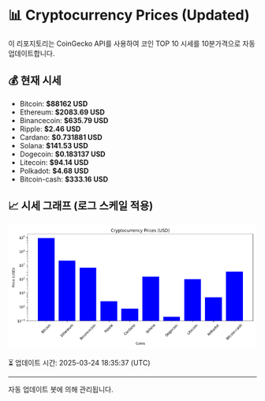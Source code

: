 
# 📊 Cryptocurrency Prices (Updated)

이 리포지토리는 CoinGecko API를 사용하여 코인 TOP 10 시세를 10분가격으로 자동 업데이트합니다.

## 💰 현재 시세
- Bitcoin: **$88162 USD**
- Ethereum: **$2083.69 USD**
- Binancecoin: **$635.79 USD**
- Ripple: **$2.46 USD**
- Cardano: **$0.731881 USD**
- Solana: **$141.53 USD**
- Dogecoin: **$0.183137 USD**
- Litecoin: **$94.14 USD**
- Polkadot: **$4.68 USD**
- Bitcoin-cash: **$333.16 USD**

## 📈 시세 그래프 (로그 스케일 적용)
![Crypto Prices](crypto_prices.png)

⏳ 업데이트 시간: 2025-03-24 18:35:37 (UTC)

---
자동 업데이트 봇에 의해 관리됩니다.
